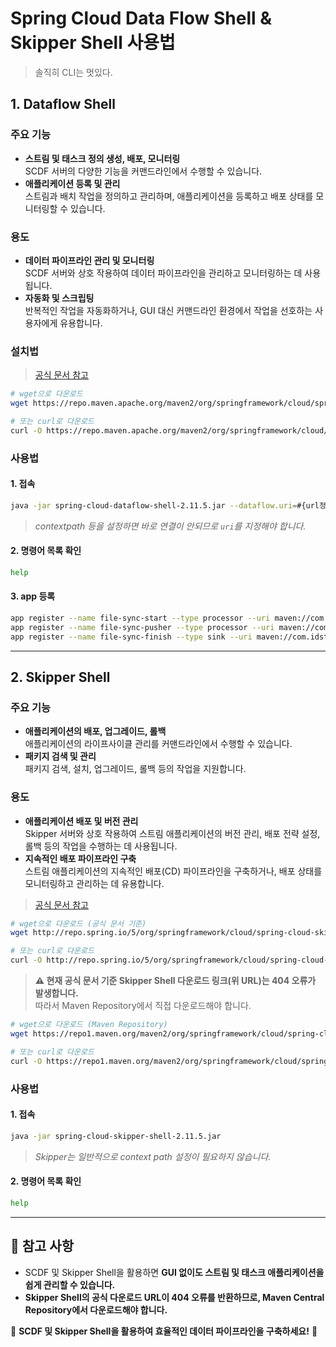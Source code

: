 # Spring Cloud Data Flow Shell & Skipper Shell 사용법

> 솔직히 CLI는 멋있다. 
 
## 1. Dataflow Shell

### 주요 기능
- **스트림 및 태스크 정의 생성, 배포, 모니터링**  
  SCDF 서버의 다양한 기능을 커맨드라인에서 수행할 수 있습니다.
- **애플리케이션 등록 및 관리**  
  스트림과 배치 작업을 정의하고 관리하며, 애플리케이션을 등록하고 배포 상태를 모니터링할 수 있습니다.

### 용도
- **데이터 파이프라인 관리 및 모니터링**  
  SCDF 서버와 상호 작용하여 데이터 파이프라인을 관리하고 모니터링하는 데 사용됩니다.
- **자동화 및 스크립팅**  
  반복적인 작업을 자동화하거나, GUI 대신 커맨드라인 환경에서 작업을 선호하는 사용자에게 유용합니다.

### 설치법
> [공식 문서 참고](https://dataflow.spring.io/docs/installation/local/manual/#downloading-server-jars)

```bash
# wget으로 다운로드
wget https://repo.maven.apache.org/maven2/org/springframework/cloud/spring-cloud-dataflow-shell/2.11.5/spring-cloud-dataflow-shell-2.11.5.jar

# 또는 curl로 다운로드
curl -O https://repo.maven.apache.org/maven2/org/springframework/cloud/spring-cloud-dataflow-shell/2.11.5/spring-cloud-dataflow-shell-2.11.5.jar
```

### 사용법

#### 1. 접속
```bash
java -jar spring-cloud-dataflow-shell-2.11.5.jar --dataflow.uri=#{url정보}
```
> *contextpath 등을 설정하면 바로 연결이 안되므로 `uri`를 지정해야 합니다.*

#### 2. 명령어 목록 확인
```bash
help
```

#### 3. app 등록
```bash
app register --name file-sync-start --type processor --uri maven://com.idstrust:file-sync-start-processor:jar:1.0.0
app register --name file-sync-pusher --type processor --uri maven://com.idstrust:file-sync-pusher-processor:jar:1.0.0
app register --name file-sync-finish --type sink --uri maven://com.idstrust:file-sync-finish-sink:jar:1.0.0
```



---

## 2. Skipper Shell

### 주요 기능
- **애플리케이션의 배포, 업그레이드, 롤백**  
  애플리케이션의 라이프사이클 관리를 커맨드라인에서 수행할 수 있습니다.
- **패키지 검색 및 관리**  
  패키지 검색, 설치, 업그레이드, 롤백 등의 작업을 지원합니다.

### 용도
- **애플리케이션 배포 및 버전 관리**  
  Skipper 서버와 상호 작용하여 스트림 애플리케이션의 버전 관리, 배포 전략 설정, 롤백 등의 작업을 수행하는 데 사용됩니다.
- **지속적인 배포 파이프라인 구축**  
  스트림 애플리케이션의 지속적인 배포(CD) 파이프라인을 구축하거나, 배포 상태를 모니터링하고 관리하는 데 유용합니다.

> [공식 문서 참고](https://docs.spring.io/spring-cloud-skipper/docs/2.11.5/reference/htmlsingle/#getting-started-installing-skipper)

```bash
# wget으로 다운로드 (공식 문서 기준)
wget http://repo.spring.io/5/org/springframework/cloud/spring-cloud-skipper-shell/2.11.5/spring-cloud-skipper-shell-2.11.5.jar

# 또는 curl로 다운로드
curl -O http://repo.spring.io/5/org/springframework/cloud/spring-cloud-skipper-shell/2.11.5/spring-cloud-skipper-shell-2.11.5.jar
```

> **⚠ 현재 공식 문서 기준 Skipper Shell 다운로드 링크(위 URL)는 404 오류가 발생합니다.**  
> 따라서 Maven Repository에서 직접 다운로드해야 합니다.

```bash
# wget으로 다운로드 (Maven Repository)
wget https://repo1.maven.org/maven2/org/springframework/cloud/spring-cloud-skipper-shell/2.11.5/spring-cloud-skipper-shell-2.11.5.jar

# 또는 curl로 다운로드
curl -O https://repo1.maven.org/maven2/org/springframework/cloud/spring-cloud-skipper-shell/2.11.5/spring-cloud-skipper-shell-2.11.5.jar
```

### 사용법

#### 1. 접속
```bash
java -jar spring-cloud-skipper-shell-2.11.5.jar
```
> *Skipper는 일반적으로 context path 설정이 필요하지 않습니다.*

#### 2. 명령어 목록 확인
```bash
help
```

---

## 🚀 참고 사항
- SCDF 및 Skipper Shell을 활용하면 **GUI 없이도 스트림 및 태스크 애플리케이션을 쉽게 관리할 수 있습니다.**
- **Skipper Shell의 공식 다운로드 URL이 404 오류를 반환하므로, Maven Central Repository에서 다운로드해야 합니다.**

🚀 **SCDF 및 Skipper Shell을 활용하여 효율적인 데이터 파이프라인을 구축하세요!** 🚀
